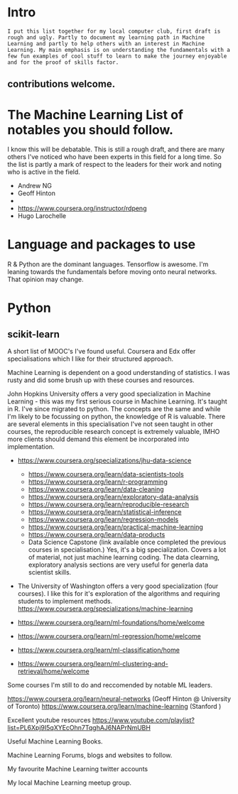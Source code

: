 # Intro 
	I put this list together for my local computer club, first draft is rough and ugly. Partly to document my learning path in Machine Learning and partly to help others with an interest in Machine Learning. My main emphasis is on understanding the fundamentals with a few fun examples of cool stuff to learn to make the journey enjoyable and for the proof of skills factor.

## contributions welcome.

# The Machine Learning List of notables you should follow.

I know this will be debatable. This is still a rough draft, and there are many others I've noticed who have been experts in this field for a long time. So the list is partly a mark of respect to the leaders for their work and noting who is active in the field.

* Andrew NG
* Geoff Hinton
*  
* https://www.coursera.org/instructor/rdpeng
* Hugo Larochelle


# Language and packages to use
R & Python are the dominant languages. Tensorflow is awesome. I'm leaning towards the fundamentals before moving onto neural networks. That opinion may change. 

# Python
## scikit-learn 


A short list of MOOC's I've found useful. Coursera and Edx offer specialisations which I like for their structured approach.

Machine Learning is dependent on a good understanding of statistics. I was rusty and did some brush up with these courses and resources.




John Hopkins University offers a very good specialization in Machine Learning - this was my first serious course in Machine Learning. It's taught in R. I've since migrated to python. The concepts are the same and while I'm likely to be focussing on python, the knowledge of R is valuable. There are several elements in this specialisation I've not seen taught in other courses, the reproducible research concept is extremely valuable, IMHO more clients should demand this element be incorporated into implementation.

* https://www.coursera.org/specializations/jhu-data-science
	* https://www.coursera.org/learn/data-scientists-tools
	* https://www.coursera.org/learn/r-programming
	* https://www.coursera.org/learn/data-cleaning
	* https://www.coursera.org/learn/exploratory-data-analysis
	* https://www.coursera.org/learn/reproducible-research
	* https://www.coursera.org/learn/statistical-inference
	* https://www.coursera.org/learn/regression-models
	* https://www.coursera.org/learn/practical-machine-learning
	* https://www.coursera.org/learn/data-products
	* Data Science Capstone (link available once completed the previous courses in specialisation.)
Yes, it's a big specialization. Covers a lot of material, not just machine learning coding. The data clearning, exploratory analysis sections are very useful for generla data scientist skills.


* The University of Washington offers a very good specialization (four courses). I like this for it's exploration of the algorithms and requiring students to implement methods. https://www.coursera.org/specializations/machine-learning
* https://www.coursera.org/learn/ml-foundations/home/welcome
* https://www.coursera.org/learn/ml-regression/home/welcome
* https://www.coursera.org/learn/ml-classification/home
* https://www.coursera.org/learn/ml-clustering-and-retrieval/home/welcome

Some courses I'm still to do and reccomended by notable ML leaders.

https://www.coursera.org/learn/neural-networks (Geoff Hinton @ University of Toronto)
https://www.coursera.org/learn/machine-learning (Stanford )

Excellent youtube resources
https://www.youtube.com/playlist?list=PL6Xpj9I5qXYEcOhn7TqghAJ6NAPrNmUBH


Useful Machine Learning Books.


Machine Learning Forums, blogs and websites to follow.



My favourite Machine Learning twitter accounts


My local Machine Learning meetup group.

